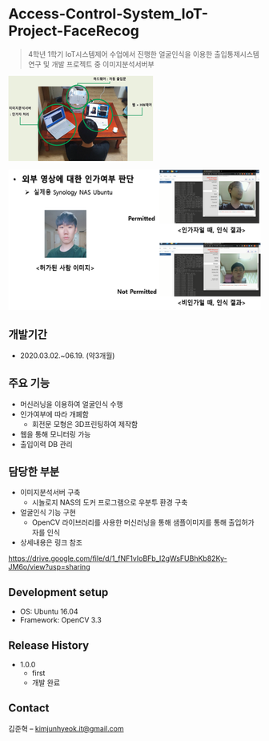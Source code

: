 # Access-Control-System_IoT-Project-FaceRecog

> 4학년 1학기 IoT시스템제어 수업에서 진행한 얼굴인식을 이용한 출입통제시스템 연구 및 개발 프로젝트 중 이미지분석서버부

![](readme-img/header.png)

![](readme-img/header2.png)

## 개발기간
* 2020.03.02.~06.19. (약3개월)


## 주요 기능
* 머신러닝을 이용하여 얼굴인식 수행
* 인가여부에 따라 개폐함
    * 회전문 모형은 3D프린팅하여 제작함
* 웹을 통해 모니터링 가능
* 출입이력 DB 관리



## 담당한 부분
* 이미지분석서버 구축
    * 시놀로지 NAS의 도커 프로그램으로 우분투 환경 구축
* 얼굴인식 기능 구현
    * OpenCV 라이브러리를 사용한 머신러닝을 통해 샘플이미지를 통해 출입허가자를 인식
* 상세내용은 링크 참조 

<https://drive.google.com/file/d/1_fNF1vIoBFb_I2gWsFUBhKb82Ky-JM6o/view?usp=sharing>


## Development setup
* OS: Ubuntu 16.04
* Framework: OpenCV 3.3


## Release History

* 1.0.0
    * first
    * 개발 완료

## Contact

김준혁 – kimjunhyeok.it@gmail.com

